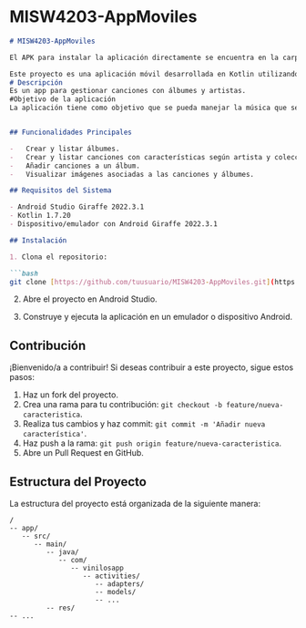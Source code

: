 # MISW4203-AppMoviles

```markdown
# MISW4203-AppMoviles

El APK para instalar la aplicación directamente se encuentra en la carpeta APK con nombre app-debug-s3.apk

Este proyecto es una aplicación móvil desarrollada en Kotlin utilizando Android Studio para el curso MISW4203 - Desarrollo de Aplicaciones Móviles.
# Descripción
Es un app para gestionar canciones con álbumes y artistas.
#Objetivo de la aplicación
La aplicación tiene como objetivo que se pueda manejar la música que se tiene con las opciones de catalogo de artistas, álbumes canciones, etc.


## Funcionalidades Principales

-	Crear y listar álbumes.
-	Crear y listar canciones con características según artista y coleccionasta.
-	Añadir canciones a un álbum.
-	Visualizar imágenes asociadas a las canciones y álbumes.

## Requisitos del Sistema

- Android Studio Giraffe 2022.3.1
- Kotlin 1.7.20
- Dispositivo/emulador con Android Giraffe 2022.3.1

## Instalación

1. Clona el repositorio:

```bash
git clone [https://github.com/tuusuario/MISW4203-AppMoviles.git](https://github.com/jjpenad/MISW4203-AppMoviles.git)
```

2. Abre el proyecto en Android Studio.

3. Construye y ejecuta la aplicación en un emulador o dispositivo Android.

## Contribución

¡Bienvenido/a a contribuir! Si deseas contribuir a este proyecto, sigue estos pasos:

1. Haz un fork del proyecto.
2. Crea una rama para tu contribución: `git checkout -b feature/nueva-caracteristica`.
3. Realiza tus cambios y haz commit: `git commit -m 'Añadir nueva característica'`.
4. Haz push a la rama: `git push origin feature/nueva-caracteristica`.
5. Abre un Pull Request en GitHub.

## Estructura del Proyecto

La estructura del proyecto está organizada de la siguiente manera:

```
/
-- app/
   -- src/
      -- main/
         -- java/
            -- com/
               -- vinilosapp
                  -- activities/
                     -- adapters/
                     -- models/
                     -- ...
         -- res/
-- ...

